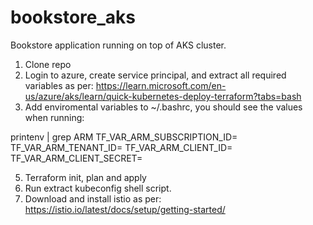 # bookstore_aks
Bookstore application running on top of AKS cluster.

1. Clone repo
2. Login to azure, create service principal, and extract all required variables as per: https://learn.microsoft.com/en-us/azure/aks/learn/quick-kubernetes-deploy-terraform?tabs=bash
3. Add enviromental variables to ~/.bashrc, you should see the values when running:
   
printenv | grep ARM
TF_VAR_ARM_SUBSCRIPTION_ID=<value>
TF_VAR_ARM_TENANT_ID=<value>
TF_VAR_ARM_CLIENT_ID=<value>
TF_VAR_ARM_CLIENT_SECRET=<value>

5. Terraform init, plan and apply
6. Run extract kubeconfig shell script.
7. Download and install istio as per: https://istio.io/latest/docs/setup/getting-started/
